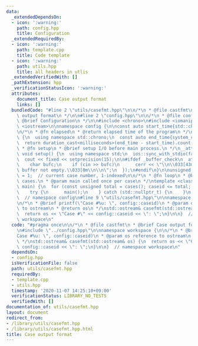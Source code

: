 ```yaml
---
data:
  _extendedDependsOn:
  - icon: ':warning:'
    path: config.hpp
    title: Configuration
  _extendedRequiredBy:
  - icon: ':warning:'
    path: template.cpp
    title: Code template
  - icon: ':warning:'
    path: utils.hpp
    title: all headers in utlis
  _extendedVerifiedWith: []
  _pathExtension: hpp
  _verificationStatusIcon: ':warning:'
  attributes:
    document_title: Case output format
    links: []
  bundledCode: "#line 2 \"utils/casefmt.hpp\"\n\n/*\n * @file castfmt\n * @brief Case\
    \ output format\n */\n\n#line 2 \"config.hpp\"\n\n/*\n * @file config.hpp\n *\
    \ @brief Configuration\n */\n\n#include <chrono>\n#include <iomanip>\n#include\
    \ <iostream>\n\nnamespace config {\n\nconst auto start_time{std::chrono::system_clock::now()};\n\
    \n/*\n * @fn elapsed\n * @return elapsed time of the program\n */\nint64_t elapsed()\
    \ {\n  using namespace std::chrono;\n  const auto end_time{system_clock::now()};\n\
    \  return duration_cast<milliseconds>(end_time - start_time).count();\n}\n\n/*\n\
    \ * @fn setup\n * @brief setup I/O before main process.\n */\n__attribute__((constructor))\
    \ void setup() {\n  using namespace std;\n  ios::sync_with_stdio(false);\n  cin.tie(nullptr);\n\
    \  cout << fixed << setprecision(15);\n\n#ifdef _buffer_check\n  atexit([] {\n\
    \    char bufc;\n    if (cin >> bufc)\n      cerr << \"\\n\\033[43m\\033[30mwarning:\
    \ buffer not empty.\\033[0m\\n\\n\";\n  });\n#endif\n}\n\nunsigned cases(), caseid\
    \ = 1;  // current case number, 1-indexed\n\n/*\n * @fn loop\n * @brief iterate\
    \ cases.\n * @param main called once per case\n */\ntemplate <class F> void loop(F\
    \ main) {\n  for (const unsigned total = cases(); caseid <= total; ++caseid) {\n\
    \    try {\n      main();\n    } catch (std::nullptr_t) {\n    }\n  }\n}\n\n}\
    \  // namespace config\n#line 9 \"utils/casefmt.hpp\"\n\nnamespace workspace {\n\
    \n/*\n * @brief printf(\"Case #%u: \", config::caseid)\n * @param os reference\
    \ to ostream\n * @return os\n */\nstd::ostream& casefmt(std::ostream& os) {\n\
    \  return os << \"Case #\" << config::caseid << \": \";\n}\n\n}  // namespace\
    \ workspace\n"
  code: "#pragma once\n\n/*\n * @file castfmt\n * @brief Case output format\n */\n\
    \n#include \"../config.hpp\"\n\nnamespace workspace {\n\n/*\n * @brief printf(\"\
    Case #%u: \", config::caseid)\n * @param os reference to ostream\n * @return os\n\
    \ */\nstd::ostream& casefmt(std::ostream& os) {\n  return os << \"Case #\" <<\
    \ config::caseid << \": \";\n}\n\n}  // namespace workspace\n"
  dependsOn:
  - config.hpp
  isVerificationFile: false
  path: utils/casefmt.hpp
  requiredBy:
  - template.cpp
  - utils.hpp
  timestamp: '2020-11-07 14:25:10+09:00'
  verificationStatus: LIBRARY_NO_TESTS
  verifiedWith: []
documentation_of: utils/casefmt.hpp
layout: document
redirect_from:
- /library/utils/casefmt.hpp
- /library/utils/casefmt.hpp.html
title: Case output format
---
```

